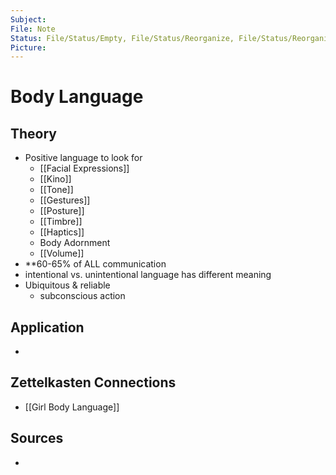 ```yaml
---
Subject: 
File: Note
Status: File/Status/Empty, File/Status/Reorganize, File/Status/Reorganize, File/Status/Recategorize, File/Status/Summarize, File/Status/Structuralize
Picture: 
---
```


# Body Language

## Theory



- Positive language to look for
	- [[Facial Expressions]]
	- [[Kino]]
	- [[Tone]]
	- [[Gestures]]
	- [[Posture]]
	- [[Timbre]]
	- [[Haptics]]
	- Body Adornment
	- [[Volume]]
- **60-65% of ALL communication
- intentional vs. unintentional language has different meaning
- Ubiquitous & reliable
	- subconscious action














## Application
- 

## Zettelkasten Connections
- [[Girl Body Language]]

## Sources
- 






